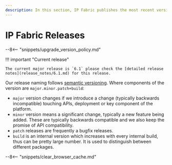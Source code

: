 ```yaml
---
description: In this section, IP Fabric publishes the most recent version releases of the Platform.
---
```


# IP Fabric Releases

--8<-- "snippets/upgrade_version_policy.md"

!!! important "Current release"

    The current major release is `6.1` please check the [detailed release
    notes](release_notes/6.1.md) for this release.

Our release naming follows [semantic versioning](https://semver.org/). Where
components of the version are `major.minor.patch+build`:

- `major` version changes if we introduce a change (typically backwards
  incompatible) touching APIs, deployment or key component of the platform.
- `minor` version means a significant change, typically a new feature being
  added. These are typically backwards compatible and we also keep the promise
  of API compatibility.
- `patch` releases are frequently a bugfix releases.
- `build` is an internal version which increases with every internal build,
  thus can be pretty large number. It is used to distinguish between different
  packages.

--8<-- "snippets/clear_browser_cache.md"
